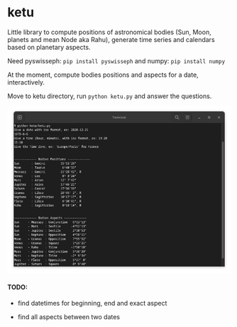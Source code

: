 # ketu

Little library to compute positions of astronomical bodies (Sun, Moon, planets
and mean Node aka Rahu), generate time series and calendars based on planetary 
aspects.

Need pyswisseph: `pip install pyswisseph` and numpy: `pip install numpy`

At the moment, compute bodies positions and aspects for a date, interactively.

Move to ketu directory, run `python ketu.py` and answer the questions.

![Terminal screen](https://github.com/alkimya/ketu/blob/master/res/screen.png)

#### TODO:
 + find datetimes for beginning, end and exact aspect 
 * find all aspects between two dates
